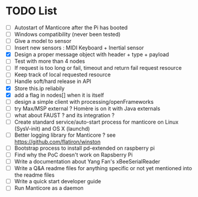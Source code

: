 # TODO List

- [ ] Autostart of Manticore after the Pi has booted
- [ ] Windows compatibility (never been tested)
- [ ] Give a model to sensor
- [ ] Insert new sensors : MIDI Keyboard + Inertial sensor
- [x] Design a proper message object with header + type + payload
- [ ] Test with more than 4 nodes
- [ ] If request is too long or fail, timeout and return fail request resource
- [ ] Keep track of local requested resource
- [ ] Handle soft/hard release in API 
- [x] Store this.ip reliabily
- [x] add a flag in nodes[] when it is itself
- [ ] design a simple client with processing/openFrameworks
- [ ] try Max/MSP external ? Homère is on it with Java externals
- [ ] what about FAUST ? and its integration ?
- [ ] Create standard service/auto-start process for manticore on Linux (SysV-init) and OS X (launchd)
- [ ] Better logging library for Manticore ? see https://github.com/flatiron/winston
- [ ] Bootstrap process to install pd-extended on raspberry pi
- [ ] Find why the PoC doesn't work on Rapsberry Pi
- [ ] Write a documentation about Yang Fan's xBeeSerialReader
- [ ] Write a Q&A readme files for anything specific or not yet mentioned into the readme files
- [ ] Write a quick start developer guide
- [ ] Run Manticore as a daemon
